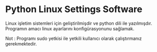 # Python Linux Settings Software

Linux işletim sistemleri için geliştirilmişdir ve python dili ile yazılmışdır. Programın amacı linux ayarlarını konfigürasyonunu sağlamak.

Not : Programı sudo yetkisi ile yetkili kullanıcı olarak çalıştırmanız gerekmektedir.
